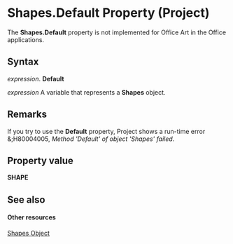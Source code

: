
# Shapes.Default Property (Project)
The  **Shapes.Default** property is not implemented for Office Art in the Office applications.

## Syntax

 _expression_. **Default**

 _expression_ A variable that represents a **Shapes** object.


## Remarks

If you try to use the  **Default** property, Project shows a run-time error &;H80004005, _Method 'Default' of object 'Shapes' failed_.


## Property value

 **SHAPE**


## See also


#### Other resources


[Shapes Object](6e42040c-dd5a-de4c-afa8-f9e33d1e5054.md)